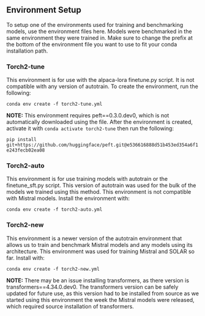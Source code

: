 ## Environment Setup

To setup one of the environments used for training and benchmarking models, use the environment files here. Models were benchmarked in the same environment they were trained in. Make sure to change the prefix at the bottom of the environment file you want to use to fit your conda installation path.

### Torch2-tune
This environment is for use with the alpaca-lora finetune.py script. It is not compatible with any version of autotrain. To create the environment, run the following:

```conda env create -f torch2-tune.yml```

**NOTE:** This environment requires peft==0.3.0.dev0, which is not automatically downloaded using the file. After the environment is created, activate it with ```conda activate torch2-tune``` then run the following:

```pip install git+https://github.com/huggingface/peft.git@e536616888d51b453ed354a6f1e243fecb02ea08```

### Torch2-auto
This environment is for use training models with autotrain or the finetune_sft.py script. This version of autotrain was used for the bulk of the models we trained using this method. This environment is not compatible with Mistral models. Install the environment with:

```conda env create -f torch2-auto.yml```

### Torch2-new
This environment is a newer version of the autotrain environment that allows us to train and benchmark Mistral models and any models using its architecture. This environment was used for training Mistral and SOLAR so far. Install with:

```conda env create -f torch2-new.yml```

**NOTE:** There may be an issue installing transformers, as there version is transformers==4.34.0.dev0. The transformers version can be safely updated for future use, as this version had to be installed from source as we started using this environment the week the Mistral models were released, which required source installation of transformers.